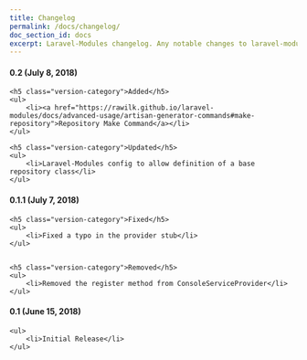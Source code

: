 ```yaml
---
title: Changelog
permalink: /docs/changelog/
doc_section_id: docs
excerpt: Laravel-Modules changelog. Any notable changes to laravel-modules will be listed here.
---
```


<div class="version">
    <h4 class="version-title" id="ver-0.2">0.2 (July 8, 2018)</h4>
    
    <h5 class="version-category">Added</h5>
    <ul>
        <li><a href="https://rawilk.github.io/laravel-modules/docs/advanced-usage/artisan-generator-commands#make-repository">Repository Make Command</a></li>
    </ul>
    
    <h5 class="version-category">Updated</h5>
    <ul>
        <li>Laravel-Modules config to allow definition of a base repository class</li>
    </ul>
</div>

<div class="version">
    <h4 class="version-title" id="ver-0.1.1">0.1.1 (July 7, 2018)</h4>
    
    <h5 class="version-category">Fixed</h5>
    <ul>
        <li>Fixed a typo in the provider stub</li>
    </ul>
    
    
    <h5 class="version-category">Removed</h5>
    <ul>
        <li>Removed the register method from ConsoleServiceProvider</li>
    </ul>
</div>

<div class="version">
    <h4 class="version-title" id="ver-0.1">0.1 (June 15, 2018)</h4>
    
    <ul>
        <li>Initial Release</li>
    </ul>
</div>